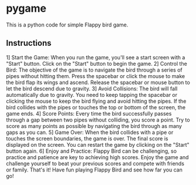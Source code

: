 # pygame
This is a python code for simple Flappy bird game.
## Instructions
1] Start the Game:
When you run the game, you'll see a start screen with a "Start" button.
Click on the "Start" button to begin the game.
2] Control the Bird:
The objective of the game is to navigate the bird through a series of pipes without hitting them.
Press the spacebar or click the mouse to make the bird flap its wings and ascend.
Release the spacebar or mouse button to let the bird descend due to gravity.
3] Avoid Collisions:
The bird will fall automatically due to gravity. You need to keep tapping the spacebar or clicking the mouse to keep the bird flying and avoid hitting the pipes.
If the bird collides with the pipes or touches the top or bottom of the screen, the game ends.
4] Score Points:
Every time the bird successfully passes through a gap between two pipes without colliding, you score a point.
Try to score as many points as possible by navigating the bird through as many gaps as you can.
5] Game Over:
When the bird collides with a pipe or touches the screen boundaries, the game is over.
The final score is displayed on the screen.
You can restart the game by clicking on the "Start" button again.
6] Enjoy and Practice:
Flappy Bird can be challenging, so practice and patience are key to achieving high scores.
Enjoy the game and challenge yourself to beat your previous scores and compete with friends or family.
That's it! Have fun playing Flappy Bird and see how far you can go!





